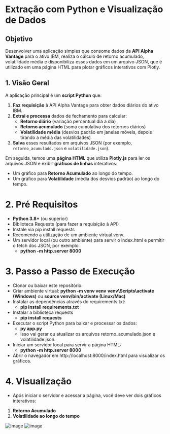﻿# Extração com Python e Visualização de Dados

## Objetivo
Desenvolver uma aplicação simples que consome dados da **API Alpha Vantage** para o ativo IBM, realiza o cálculo de retorno acumulado, volatilidade média e disponibiliza esses dados em um arquivo JSON, que é utilizado em uma página HTML para plotar gráficos interativos com Plotly.

## 1. Visão Geral
A aplicação principal é um **script Python** que:

1. **Faz requisição** à API Alpha Vantage para obter dados diários do ativo IBM.  
2. **Extrai e processa** dados de fechamento para calcular:
   - **Retorno diário** (variação percentual dia a dia)  
   - **Retorno acumulado** (soma cumulativa dos retornos diários)  
   - **Volatilidade média** (desvios padrão em janelas móveis, depois tirando a média das volatilidades)  
3. **Salva** esses resultados em arquivos JSON (por exemplo, `retorno_acumulado.json` e `volatilidade.json`).


Em seguida, temos uma **página HTML** que utiliza **Plotly.js** para ler os arquivos JSON e exibir **gráficos de linhas** interativos:
- Um gráfico para **Retorno Acumulado** ao longo do tempo.
- Um gráfico para **Volatilidade** (média dos desvios padrão) ao longo do tempo.

# 2. Pré Requisitos
- **Python 3.8+** (ou superior)
- Biblioteca Requests (para fazer a requisição à API)
- Instale via pip install requests
- Recomendo a utilização de um ambiente virtual venv.
- Um servidor local (ou outro ambiente) para servir o index.html e permitir o fetch dos JSON, por exemplo:
  - **python -m http.server 8000**


# 3. Passo a Passo de Execução
- Clonar ou baixar este repositório.
- Criar ambiente virtual:
  **python -m venv venv**
  **venv\Scripts\activate (Windows)**
  ou
  **source venv/bin/activate (Linux/Mac)**
- Instalar as dependências através do requirements.txt:
  - **pip install requirements.txt**
- Instalar a biblioteca requests
   - **pip install requests**
- Executar o script Python para baixar e processar os dados:
  - **py app.py**
  - Isso vai gerar ou atualizar os arquivos retorno_acumulado.json e volatilidade.json.
- Iniciar um servidor local para servir a página HTML:
  - **python -m http.server 8000**
- Abrir o navegador em http://localhost:8000/index.html para visualizar os gráficos.

# 4. Visualização 

- Após iniciar o servidor e acessar a página, você deve ver dois gráficos interativos:
1. **Retorno Acumulado**
2. **Volatilidade ao longo do tempo**

![image](https://github.com/user-attachments/assets/24e7bcd2-94b8-4cc3-b531-55278b61648c)
![image](https://github.com/user-attachments/assets/9967338b-20e3-49dd-9858-179fbd02a194)
